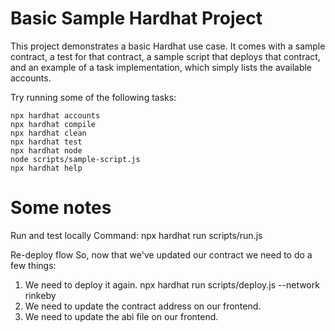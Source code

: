 # Basic Sample Hardhat Project

This project demonstrates a basic Hardhat use case. It comes with a sample contract, a test for that contract, a sample script that deploys that contract, and an example of a task implementation, which simply lists the available accounts.

Try running some of the following tasks:

```shell
npx hardhat accounts
npx hardhat compile
npx hardhat clean
npx hardhat test
npx hardhat node
node scripts/sample-script.js
npx hardhat help
```

# Some notes
Run and test locally
Command: npx hardhat run scripts/run.js

Re-deploy flow
So, now that we've updated our contract we need to do a few things:
1. We need to deploy it again.
npx hardhat run scripts/deploy.js --network rinkeby
2. We need to update the contract address on our frontend.
3. We need to update the abi file on our frontend. 

